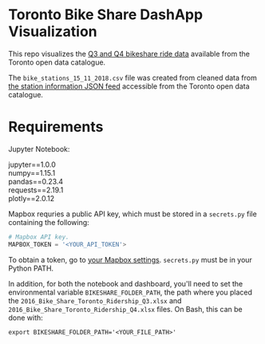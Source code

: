 # Toronto Bike Share DashApp Visualization

This repo visualizes the [Q3 and Q4 bikeshare ride data](https://www.toronto.ca/city-government/data-research-maps/open-data/open-data-catalogue/#343faeaa-c920-57d6-6a75-969181b6cbde)
available from the Toronto open data catalogue.

The `bike_stations_15_11_2018.csv` file was created from cleaned data from [the
station information JSON feed](https://www.toronto.ca/city-government/data-research-maps/open-data/open-data-catalogue/#84045f23-7465-0892-8889-7b6f91049b29)
accessible from the Toronto open data catalogue.

# Requirements

Jupyter Notebook:

jupyter==1.0.0<br>
numpy==1.15.1<br>
pandas==0.23.4<br>
requests==2.19.1<br>
plotly==2.0.12<br>

Mapbox requries a public API key, which must be stored in a ``secrets.py`` file
containing the following:

```Python
# Mapbox API key.
MAPBOX_TOKEN = '<YOUR_API_TOKEN'>
```

To obtain a token, go to [your Mapbox settings](https://www.mapbox.com/account/).
``secrets.py`` must be in your Python PATH.

In addition, for both the notebook and dashboard, you'll need to set the
environmental variable `BIKESHARE_FOLDER_PATH`, the path where you placed the
`2016_Bike_Share_Toronto_Ridership_Q3.xlsx` and `2016_Bike_Share_Toronto_Ridership_Q4.xlsx`
files.  On Bash, this can be done with:

```
export BIKESHARE_FOLDER_PATH='<YOUR_FILE_PATH>'
```
